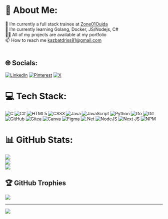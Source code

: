# 💫 About Me:
🔭 I’m currently a full stack trainee at [Zone01Oujda](https://learn.zone01oujda.ma)<br>🌱 I’m currently learning  Golang, Docker, JS/Nodejs, C#<br>👨‍💻 All of my projects are available at my portfolio<br>📫 How to reach me kazbatdriss81@gmail.com<br><br>


## 🌐 Socials:
[![LinkedIn](https://img.shields.io/badge/LinkedIn-%230077B5.svg?logo=linkedin&logoColor=white)](https://linkedin.com/in/idriss-kazbat) [![Pinterest](https://img.shields.io/badge/Pinterest-%23E60023.svg?logo=Pinterest&logoColor=white)](https://pinterest.com/kazbatdriss81) [![X](https://img.shields.io/badge/X-black.svg?logo=X&logoColor=white)](https://x.com/idriss_kazbat) 

# 💻 Tech Stack:
![C](https://img.shields.io/badge/c-%2300599C.svg?style=for-the-badge&logo=c&logoColor=white) ![C#](https://img.shields.io/badge/c%23-%23239120.svg?style=for-the-badge&logo=csharp&logoColor=white) ![HTML5](https://img.shields.io/badge/html5-%23E34F26.svg?style=for-the-badge&logo=html5&logoColor=white) ![CSS3](https://img.shields.io/badge/css3-%231572B6.svg?style=for-the-badge&logo=css3&logoColor=white) ![Java](https://img.shields.io/badge/java-%23ED8B00.svg?style=for-the-badge&logo=openjdk&logoColor=white) ![JavaScript](https://img.shields.io/badge/javascript-%23323330.svg?style=for-the-badge&logo=javascript&logoColor=%23F7DF1E) ![Python](https://img.shields.io/badge/python-3670A0?style=for-the-badge&logo=python&logoColor=ffdd54) ![Go](https://img.shields.io/badge/go-%2300ADD8.svg?style=for-the-badge&logo=go&logoColor=white) ![Git](https://img.shields.io/badge/git-%23F05033.svg?style=for-the-badge&logo=git&logoColor=white) ![GitHub](https://img.shields.io/badge/github-%23121011.svg?style=for-the-badge&logo=github&logoColor=white) ![Gitea](https://img.shields.io/badge/Gitea-34495E?style=for-the-badge&logo=gitea&logoColor=5D9425) ![Canva](https://img.shields.io/badge/Canva-%2300C4CC.svg?style=for-the-badge&logo=Canva&logoColor=white) ![Figma](https://img.shields.io/badge/figma-%23F24E1E.svg?style=for-the-badge&logo=figma&logoColor=white) ![.Net](https://img.shields.io/badge/.NET-5C2D91?style=for-the-badge&logo=.net&logoColor=white) ![NodeJS](https://img.shields.io/badge/node.js-6DA55F?style=for-the-badge&logo=node.js&logoColor=white) ![Next JS](https://img.shields.io/badge/Next-black?style=for-the-badge&logo=next.js&logoColor=white) ![NPM](https://img.shields.io/badge/NPM-%23CB3837.svg?style=for-the-badge&logo=npm&logoColor=white)
# 📊 GitHub Stats:
![](https://github-readme-stats.vercel.app/api?username=kazbatdriss1&theme=dark&hide_border=false&include_all_commits=true&count_private=false)<br/>
![](https://github-readme-streak-stats.herokuapp.com/?user=kazbatdriss1&theme=dark&hide_border=false)<br/>
![](https://github-readme-stats.vercel.app/api/top-langs/?username=kazbatdriss1&theme=dark&hide_border=false&include_all_commits=true&count_private=false&layout=compact)

## 🏆 GitHub Trophies
![](https://github-profile-trophy.vercel.app/?username=kazbatdriss1&theme=radical&no-frame=false&no-bg=false&margin-w=4)

---
[![](https://visitcount.itsvg.in/api?id=kazbatdriss1&icon=0&color=0)](https://visitcount.itsvg.in)

<!-- Proudly created with GPRM ( https://gprm.itsvg.in ) -->
